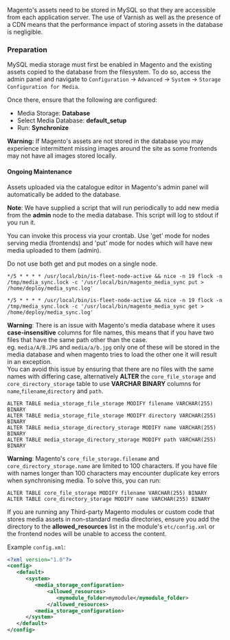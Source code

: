 Magento's assets need to be stored in MySQL so that they are accessible from each application server. The use of Varnish as well as the presence of a CDN means that the performance impact of storing assets in the database is negligible.

### Preparation

MySQL media storage must first be enabled in Magento and the existing assets copied to the database from the filesystem. To do so, access the admin panel and navigate to `Configuration` -> `Advanced` -> `System` -> `Storage Configuration for Media`.

Once there, ensure that the following are configured:

* Media Storage: **Database**
* Select Media Database: **default_setup**
* Run: **Synchronize**

**Warning:** If Magento's assets are not stored in the database you may experience intermittent missing images around the site as some frontends may not have all images stored locally.

#### Ongoing Maintenance

Assets uploaded via the catalogue editor in Magento's admin panel will automatically be added to the database.

**Note**: We have supplied a script that will run periodically to add new media from the **admin** node to the media database. This script will log to stdout if you run it.

You can invoke this process via your crontab. Use 'get' mode for nodes serving media (frontends) and 'put' mode for nodes which will have new media uploaded to them (admin).

Do not use both get and put modes on a single node.

```crontab
*/5 * * * * /usr/local/bin/is-fleet-node-active && nice -n 19 flock -n /tmp/media_sync.lock -c '/usr/local/bin/magento_media_sync put > /home/deploy/media_sync.log'
```

```crontab
*/5 * * * * /usr/local/bin/is-fleet-node-active && nice -n 19 flock -n /tmp/media_sync.lock -c '/usr/local/bin/magento_media_sync get > /home/deploy/media_sync.log'
```

**Warning**: There is an issue with Magento's media database where it uses **case-insensitive** columns for file names, this means that if you have two files that have the same path other than the case.  
eg. `media/A/B.JPG` and `media/a/b.jpg` only one of these will be stored in the media database and when magento tries to load the other one it will result in an exception.  
You can avoid this issue by ensuring that there are no files with the same names with differing case, alternatively **ALTER** the `core_file_storage` and `core_directory_storage` table to use **VARCHAR BINARY** columns for `name`,`filename`,`directory` and `path`.

```
ALTER TABLE media_storage_file_storage MODIFY filename VARCHAR(255) BINARY
ALTER TABLE media_storage_file_storage MODIFY directory VARCHAR(255) BINARY
ALTER TABLE media_storage_directory_storage MODIFY name VARCHAR(255) BINARY
ALTER TABLE media_storage_directory_storage MODIFY path VARCHAR(255) BINARY
```

**Warning**: Magento's `core_file_storage.filename` and `core_directory_storage.name` are limited to 100 characters.
  If you have file with names longer than 100 characters may encounter duplicate key errors when synchronising media.
  To solve this, you can run:

```
ALTER TABLE core_file_storage MODIFY filename VARCHAR(255) BINARY
ALTER TABLE core_directory_storage MODIFY name VARCHAR(255) BINARY
```

If you are running any Third-party Magento modules or custom code that stores media assets in non-standard media directories, ensure you add the directory to the **allowed_resources** list in the module's `etc/config.xml` or the frontend nodes will be unable to access the content.

Example `config.xml`:

```xml
<?xml version="1.0"?>
<config>
   <default>
      <system>
         <media_storage_configuration>
             <allowed_resources>
                <mymodule_folder>mymodule</mymodule_folder>
             </allowed_resources>
         <media_storage_configuration>
      </system>
   </default>
</config>
```
